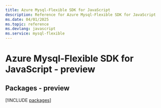 ```yaml
---
title: Azure Mysql-Flexible SDK for JavaScript
description: Reference for Azure Mysql-Flexible SDK for JavaScript
ms.date: 04/01/2025
ms.topic: reference
ms.devlang: javascript
ms.service: mysql-flexible
---
```

# Azure Mysql-Flexible SDK for JavaScript - preview
## Packages - preview
[!INCLUDE [packages](mysql-flexible-index.md)]